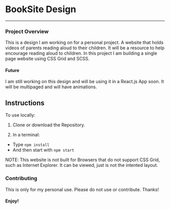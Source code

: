 # BookSite Design

---

### Project Overview

This is a design I am working on for a personal project. A website that holds
videos of parents reading aloud to their children. It will be a resource to help
encourage reading aloud to children.
In this project I am building a single page website using CSS Grid and SCSS.

#### Future

I am still working on this design and will be using it in a React.js App soon.
It will be multipaged and will have animations.

## Instructions

To use locally:

1. Clone or download the Repository.

2. In a terminal:

- Type `npm install`
- And then start with `npm start`

NOTE:
This website is not built for Browsers that do not support CSS Grid, such as Internet Explorer.
It can be viewed, just is not the intented layout.

### Contributing

This is only for my personal use. Please do not use or contribute. Thanks!

#### Enjoy!
